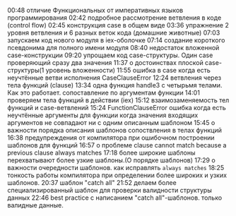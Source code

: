 00:48 отличие Функциональных от императивных языков программирования
02:42 подробное рассмотрение ветвления в коде (control flow)
02:45 конструкция case в общем виде
03:36 упражнение 2 уровня ветвления и 6 разных веток кода (домашние животные)
07:03 запускаем код нового модуля в iex-оболочке
07:14 создание короткого псевдонима для полного имени модуля
08:40 недостаток вложенной case-конструкции
09:20 упрощаем код case-структуры. Один case проверяющий сразу два значения
11:37 о достоинствах плоской case-структуры(1 уровень вложенности)
11:55 ошибка в case когда есть неучтённые ветви исполнения CaseClauseError
12:24 ветвления через тела функций (clause)
13:34 одна функция handle3 с четырьмя телами. Как это работает.
      сопоставление по аргументам функции
14:01 проверяем тела функций в действии (iex)
15:12 взаимозаменяемость тел функций и case-ветвлений
15:24 FunctionClauseError ошибка когда есть неучтённые аргументы для функции
      когда значения входящих аргументов не совпадают ни с одним описанным шаблоном
15:45 о важности порядка описания шаблонов сопоствления в телах функций
16:38 предупреждения от компилятора при ошибочном построении шаблонов для функций
16:57 о проблеме clause cannot match because a previous clause always matches
17:18 более широкие шаблоны перехватывают более узкие шаблоны.(О порядке шаблонов)
17:29 о важности очередности шаблонов. как исправлять `always matches`
18:25 тонкость работы компилятора при определении более широких и узких шаблонов.
20:37 шаблон "catch all"
21:52 делаем более специализированный шаблон для проверки валидности структуры данных
22:46 best practice с написанием "catch all"-шаблонов. только валидные данные.

